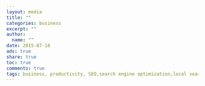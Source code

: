 ```yaml
---
layout: media
title: ""
categories: business
excerpt: ""
author: 
  name: ""
date: 2015-07-18
ads: true
share: true
toc: true
comments: true
tags: business, productivity, SEO,search engine optimization,local search,google,traffic,consumers, email marketing
---
```

